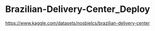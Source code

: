 # Brazilian-Delivery-Center_Deploy
https://www.kaggle.com/datasets/nosbielcs/brazilian-delivery-center
